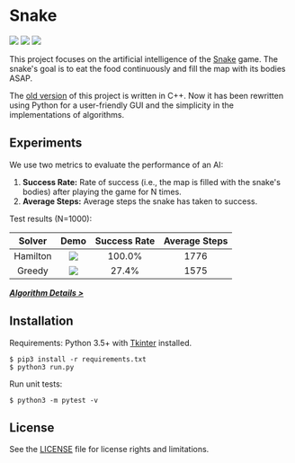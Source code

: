 # Snake

[![][travis-badge]][travis-build] [![][appveyor-badge]][appveyor-build] ![][python-badge]

This project focuses on the artificial intelligence of the [Snake][snake-wiki] game. The snake's goal is to eat the food continuously and fill the map with its bodies ASAP.

The [old version][snake-proj-old] of this project is written in C++. Now it has been rewritten using Python for a user-friendly GUI and the simplicity in the implementations of algorithms.

## Experiments

We use two metrics to evaluate the performance of an AI:

1. **Success Rate:** Rate of success (i.e., the map is filled with the snake's bodies) after playing the game for N times.
2. **Average Steps:** Average steps the snake has taken to success.

Test results (N=1000):

| Solver | Demo | Success Rate | Average Steps |
| :----: | :--: | :----------: | :-----------: |
|Hamilton|![][demo-hamilton]|100.0%|1776|
|Greedy|![][demo-greedy]|27.4%|1575|

[***Algorithm Details >***][algorithms-doc]

## Installation

Requirements: Python 3.5+ with [Tkinter][tkinter-doc] installed.

```
$ pip3 install -r requirements.txt
$ python3 run.py
```

Run unit tests:

```
$ python3 -m pytest -v
```

## License

See the [LICENSE](./LICENSE) file for license rights and limitations.


[snake-proj-old]: https://github.com/chuyangliu/Snake/tree/7227f5e0f3185b07e9e3de1ac5c19a17b9de3e3c

[travis-build]: https://travis-ci.org/chuyangliu/Snake
[travis-badge]: https://travis-ci.org/chuyangliu/Snake.svg?branch=dev_refactor
[appveyor-build]: https://ci.appveyor.com/project/chuyangliu/snake/branch/master
[appveyor-badge]: https://ci.appveyor.com/api/projects/status/d4agff8ef7d9tfxh/branch/master?svg=true
[python-badge]: https://img.shields.io/badge/python-3.5%2C%203.6-blue.svg

[snake-wiki]: https://en.wikipedia.org/wiki/Snake_(video_game)
[tkinter-doc]: https://docs.python.org/3.6/library/tkinter.html
[algorithms-doc]: ./docs/algorithms.md

[demo-hamilton]: ./docs/images/solver_hamilton.gif
[demo-greedy]: ./docs/images/solver_greedy.gif
